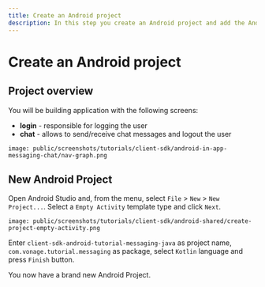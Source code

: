 ```yaml
---
title: Create an Android project
description: In this step you create an Android project and add the Android Client SDK library.
---
```


# Create an Android project

## Project overview

You will be building application with the following screens:

- **login** - responsible for logging the user
- **chat** - allows to send/receive chat messages and logout the user

```screenshot
image: public/screenshots/tutorials/client-sdk/android-in-app-messaging-chat/nav-graph.png
```

## New Android Project

Open Android Studio and, from the menu, select `File` > `New` > `New Project...`. Select a `Empty Activity` template type and click `Next`.

```screenshot
image: public/screenshots/tutorials/client-sdk/android-shared/create-project-empty-activity.png
```

Enter `client-sdk-android-tutorial-messaging-java` as project name, `com.vonage.tutorial.messaging` as package, select `Kotlin` language and press `Finish` button.

You now have a brand new Android Project.
